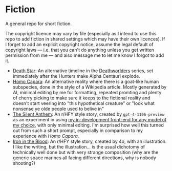 # Fiction

A general repo for short fiction.

The copyright licence may vary by file (especially as I intend to use this repo to add fiction in shared settings which may have their own licences). If I forget to add an explicit copyright notice, assume the legal default of copyright laws — i.e. that you can't do anything unless you get written permission from me — and also message me to let me know I forgot to add it.

* [Death Star](Death%20Star/Death%20Star.md): An alternative timeline in the [Deathworlders](https://deathworlders.com) series, set immediately after the Hunters make Alpha Centauri explode.
* [Homo Capara](Homo%20Capra/Homo_Capra.html): An alternative reality where there is a goat-like human subspecies, done in the style of a Wikipedia article. Mostly generated by AI, minimal editing by me for formatting, repeated promting and plenty of cherry picking to make sure it keeps to the fictional reality and doesn't start veering into "this hypothetical creature" or "look what nonsense ye olde people used to belive in"
* [The Silent Anthem](The%20Silent%20Anthem/The%20Silent%20Anthem.md): An r/HFY style story, created by `gpt-4-1106-preview‎` as an experiment in using [my in-development front-end for any model of my choice](https://github.com/BenWheatley/YetAnotherChatUI), with only minimal editing. I'm surprised how well this turned out from such a short prompt, especially in comparison to my experience with *Homo Capara*.
* [Iron in the Blood](Iron%20in%20the%20Blood.md): An r/HFY style story, created by 4o, with an illustration. I like the writing, but the illustration… is the usual dichotomy of technically well done but with very strange composition (why are the generic space marines all facing different directions, why is nobody shooting?)
